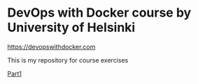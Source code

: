 # DevOps with Docker course by University of Helsinki
https://devopswithdocker.com

This is my repository for course exercises

[Part1](/part1.md)




